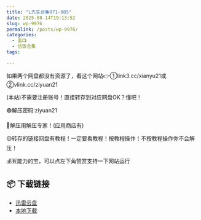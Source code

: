 ```yaml
---
title: "L先生合集071-085"
date: 2025-08-14T19:13:52
slug: wp-9976
permalink: /posts/wp-9976/
categories:
  - 盖📺
  - 恰饭合集
tags:

---
```


如果两个网盘都没有资源了，看这个网站👉①link3.cc/xianyu21或②vlink.cc/ziyuan21

(本站)不需要注册账号！直接转存到对应网盘OK？懂吧！

🟢解压密码:ziyuan21

🔵解压用解压专家！(应用商店有)

🟡转存的链接网盘有教程！一定要看教程！按教程操作！不按教程操作你不会解压！

💰🈶能力的宝，可以点左下角赞赏支持一下网站运行

## 📦 下载链接
- [迅雷云盘](https://blziyuan21.com/pay-download/9976?key=d697c05ecb&down_id=0)
- [本地下载](https://blziyuan21.com/pay-download/9976?key=d697c05ecb&down_id=1)

